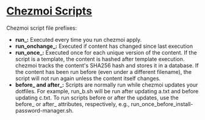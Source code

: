 # [Chezmoi Scripts](https://www.chezmoi.io/user-guide/use-scripts-to-perform-actions/)

Chezmoi script file prefixes:

- **run_:** Executed every time you run chezmoi apply.
- **run_onchange_:** Executed if content has changed since last execution
- **run_once_:** Executed once for each unique version of the content. If the script is a template, the content is hashed after template execution. chezmoi tracks the content's SHA256 hash and stores it in a database. If the content has been run before (even under a different filename), the script will not run again unless the content itself changes.
- **before_ and after_:** Scripts are normally run while chezmoi updates your dotfiles. For example, run_b.sh will be run after updating a.txt and before updating c.txt. To run scripts before or after the updates, use the before_ or after_ attributes, respectively, e.g., run_once_before_install-password-manager.sh.